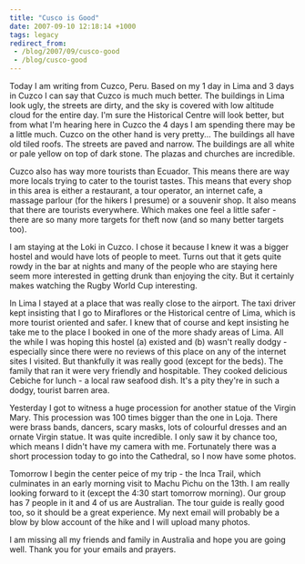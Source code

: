 ```yaml
---
title: "Cusco is Good"
date: 2007-09-10 12:18:14 +1000
tags: legacy
redirect_from:
 - /blog/2007/09/cusco-good
 - /blog/cusco-good
---
```


Today I am writing from Cuzco, Peru. Based on my 1 day in Lima and 3 days in Cuzco I can say that Cuzco is much much better. The buildings in Lima look ugly, the streets are dirty, and the sky is covered with low altitude cloud for the entire day. I'm sure the Historical Centre will look better, but from what I'm hearing here in Cuzco the 4 days I am spending there may be a little much. Cuzco on the other hand is very pretty...<!--break--> The buildings all have old tiled roofs. The streets are paved and narrow. The buildings are all white or pale yellow on top of dark stone. The plazas and churches are incredible.

Cuzco also has way more tourists than Ecuador. This means there are way more locals trying to cater to the tourist tastes. This means that every shop in this area is either a restaurant, a tour operator, an internet cafe, a massage parlour (for the hikers I presume) or a souvenir shop. It also means that there are tourists everywhere. Which makes one feel a little safer - there are so many more targets for theft now (and so many better targets too).

I am staying at the Loki in Cuzco. I chose it because I knew it was a bigger hostel and would have lots of people to meet. Turns out that it gets quite rowdy in the bar at nights and many of the people who are staying here seem more interested in getting drunk than enjoying the city. But it certainly makes watching the Rugby World Cup interesting.

In Lima I stayed at a place that was really close to the airport. The taxi driver kept insisting that I go to Miraflores or the Historical centre of Lima, which is more tourist oriented and safer. I knew that of course and kept insisting he take me to the place I booked in one of the more shady areas of Lima. All the while I was hoping this hostel (a) existed and (b) wasn't really dodgy - especially since there were no reviews of this place on any of the internet sites I visited. But thankfully it was really good (except for the beds). The family that ran it were very friendly and hospitable. They cooked delicious Cebiche for lunch - a local raw seafood dish. It's a pity they're in such a dodgy, tourist barren area.

Yesterday I got to witness a huge procession for another statue of the Virgin Mary. This procession was 100 times bigger than the one in Loja. There were brass bands, dancers, scary masks, lots of colourful dresses and an ornate Virgin statue. It was quite incredible. I only saw it by chance too, which means I didn't have my camera with me. Fortunately there was a short procession today to go into the Cathedral, so I now have some photos.

Tomorrow I begin the center peice of my trip - the Inca Trail, which culminates in an early morning visit to Machu Pichu on the 13th. I am really looking forward to it (except the 4:30 start tomorrow morning). Our group has 7 people in it and 4 of us are Australian. The tour guide is really good too, so it should be a great experience. My next email will probably be a blow by blow account of the hike and I will upload many photos.

I am missing all my friends and family in Australia and hope you are going well. Thank you for your emails and prayers.
